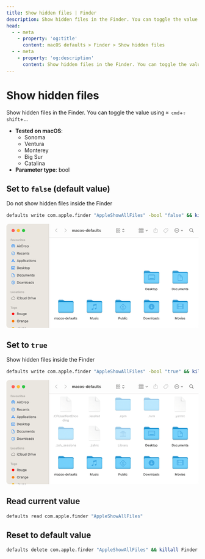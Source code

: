 ```yaml
---
title: Show hidden files | Finder
description: Show hidden files in the Finder. You can toggle the value using `⌘ cmd`+`⇧ shift`+`.`.
head:
  - - meta
    - property: 'og:title'
      content: macOS defaults > Finder > Show hidden files
  - - meta
    - property: 'og:description'
      content: Show hidden files in the Finder. You can toggle the value using `⌘ cmd`+`⇧ shift`+`.`.
---
```


# Show hidden files

Show hidden files in the Finder. You can toggle the value using `⌘ cmd`+`⇧ shift`+`.`.

- **Tested on macOS**:
  - Sonoma
  - Ventura
  - Monterey
  - Big Sur
  - Catalina
- **Parameter type**: bool

## Set to `false` (default value)

Do not show hidden files inside the Finder

```bash
defaults write com.apple.finder "AppleShowAllFiles" -bool "false" && killall Finder
```

<img
  src="./images/AppleShowAllFiles/false.png"
  alt="Example output with value set to false"
  width="740" height="451" style="height: auto"
/>

## Set to `true`

Show hidden files inside the Finder

```bash
defaults write com.apple.finder "AppleShowAllFiles" -bool "true" && killall Finder
```

<img
  src="./images/AppleShowAllFiles/true.png"
  alt="Example output with value set to true"
  width="740" height="451" style="height: auto"
/>

## Read current value

```bash
defaults read com.apple.finder "AppleShowAllFiles"
```

## Reset to default value

```bash
defaults delete com.apple.finder "AppleShowAllFiles" && killall Finder
```
